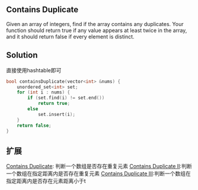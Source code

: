 ## Contains Duplicate

Given an array of integers, find if the array contains any duplicates. Your function should return true if any value appears at least twice in the array, and it should return false if every element is distinct.

## Solution

直接使用hashtable即可

```cpp
bool containsDuplicate(vector<int> &nums) {
	unordered_set<int> set;
	for (int i : nums) {
		if (set.find(i) != set.end())
			return true;
		else
			set.insert(i);
	}
	return false;
}
```

## 扩展

[Contains Duplicate](../ContainsDuplicate): 判断一个数组是否存在重复元素
[Contains Duplicate II](../ContainsDuplicateII):判断一个数组在指定距离内是否存在重复元素
[Contains Duplicate III](../ContainsDuplicateIII):判断一个数组在指定距离内是否存在元素距离小于t
